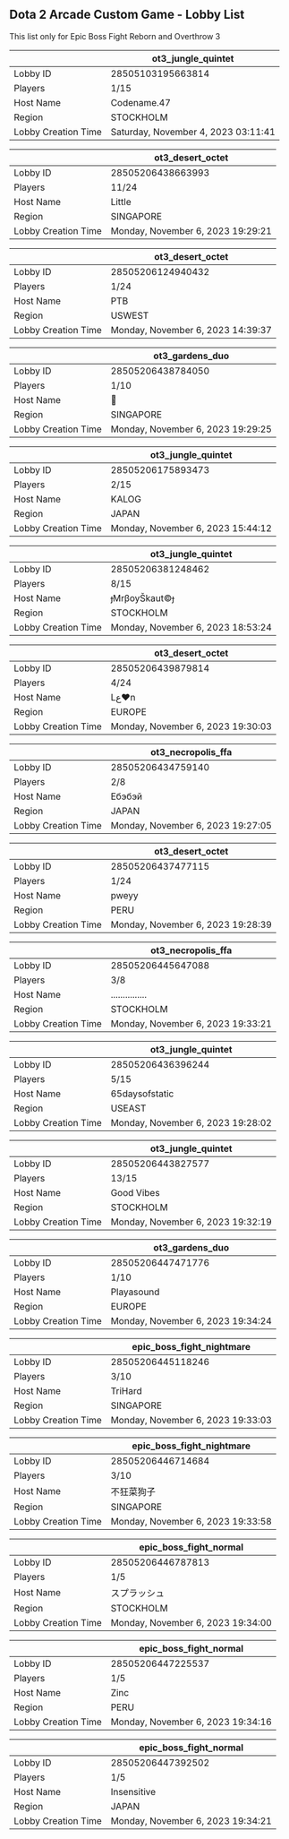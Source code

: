 ## Dota 2 Arcade Custom Game - Lobby List

This list only for Epic Boss Fight Reborn and Overthrow 3

|  | ot3_jungle_quintet |
| ------ | ------ |
| Lobby ID | 28505103195663814 |
| Players | 1/15 |
| Host Name | Codename.47 |
| Region | STOCKHOLM |
| Lobby Creation Time | Saturday, November 4, 2023 03:11:41 |


|  | ot3_desert_octet |
| ------ | ------ |
| Lobby ID | 28505206438663993 |
| Players | 11/24 |
| Host Name | Little |
| Region | SINGAPORE |
| Lobby Creation Time | Monday, November 6, 2023 19:29:21 |


|  | ot3_desert_octet |
| ------ | ------ |
| Lobby ID | 28505206124940432 |
| Players | 1/24 |
| Host Name | PTB |
| Region | USWEST |
| Lobby Creation Time | Monday, November 6, 2023 14:39:37 |


|  | ot3_gardens_duo |
| ------ | ------ |
| Lobby ID | 28505206438784050 |
| Players | 1/10 |
| Host Name | 🍌 |
| Region | SINGAPORE |
| Lobby Creation Time | Monday, November 6, 2023 19:29:25 |


|  | ot3_jungle_quintet |
| ------ | ------ |
| Lobby ID | 28505206175893473 |
| Players | 2/15 |
| Host Name | KALOG |
| Region | JAPAN |
| Lobby Creation Time | Monday, November 6, 2023 15:44:12 |


|  | ot3_jungle_quintet |
| ------ | ------ |
| Lobby ID | 28505206381248462 |
| Players | 8/15 |
| Host Name | МrβoyŠkaut© |
| Region | STOCKHOLM |
| Lobby Creation Time | Monday, November 6, 2023 18:53:24 |


|  | ot3_desert_octet |
| ------ | ------ |
| Lobby ID | 28505206439879814 |
| Players | 4/24 |
| Host Name | Lﻉ♥n |
| Region | EUROPE |
| Lobby Creation Time | Monday, November 6, 2023 19:30:03 |


|  | ot3_necropolis_ffa |
| ------ | ------ |
| Lobby ID | 28505206434759140 |
| Players | 2/8 |
| Host Name | Ебэбэй |
| Region | JAPAN |
| Lobby Creation Time | Monday, November 6, 2023 19:27:05 |


|  | ot3_desert_octet |
| ------ | ------ |
| Lobby ID | 28505206437477115 |
| Players | 1/24 |
| Host Name | pweyy |
| Region | PERU |
| Lobby Creation Time | Monday, November 6, 2023 19:28:39 |


|  | ot3_necropolis_ffa |
| ------ | ------ |
| Lobby ID | 28505206445647088 |
| Players | 3/8 |
| Host Name | ............... |
| Region | STOCKHOLM |
| Lobby Creation Time | Monday, November 6, 2023 19:33:21 |


|  | ot3_jungle_quintet |
| ------ | ------ |
| Lobby ID | 28505206436396244 |
| Players | 5/15 |
| Host Name | 65daysofstatic |
| Region | USEAST |
| Lobby Creation Time | Monday, November 6, 2023 19:28:02 |


|  | ot3_jungle_quintet |
| ------ | ------ |
| Lobby ID | 28505206443827577 |
| Players | 13/15 |
| Host Name | Good Vibes |
| Region | STOCKHOLM |
| Lobby Creation Time | Monday, November 6, 2023 19:32:19 |


|  | ot3_gardens_duo |
| ------ | ------ |
| Lobby ID | 28505206447471776 |
| Players | 1/10 |
| Host Name | Playasound |
| Region | EUROPE |
| Lobby Creation Time | Monday, November 6, 2023 19:34:24 |


|  | epic_boss_fight_nightmare |
| ------ | ------ |
| Lobby ID | 28505206445118246 |
| Players | 3/10 |
| Host Name | TriHard |
| Region | SINGAPORE |
| Lobby Creation Time | Monday, November 6, 2023 19:33:03 |


|  | epic_boss_fight_nightmare |
| ------ | ------ |
| Lobby ID | 28505206446714684 |
| Players | 3/10 |
| Host Name | 不狂菜狗子 |
| Region | SINGAPORE |
| Lobby Creation Time | Monday, November 6, 2023 19:33:58 |


|  | epic_boss_fight_normal |
| ------ | ------ |
| Lobby ID | 28505206446787813 |
| Players | 1/5 |
| Host Name | スプラッシュ |
| Region | STOCKHOLM |
| Lobby Creation Time | Monday, November 6, 2023 19:34:00 |


|  | epic_boss_fight_normal |
| ------ | ------ |
| Lobby ID | 28505206447225537 |
| Players | 1/5 |
| Host Name | Zinc |
| Region | PERU |
| Lobby Creation Time | Monday, November 6, 2023 19:34:16 |


|  | epic_boss_fight_normal |
| ------ | ------ |
| Lobby ID | 28505206447392502 |
| Players | 1/5 |
| Host Name | Insensitive |
| Region | JAPAN |
| Lobby Creation Time | Monday, November 6, 2023 19:34:21 |


